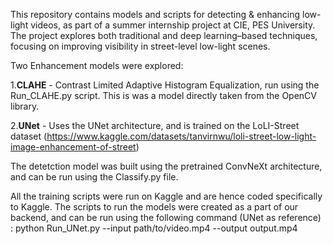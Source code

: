 This repository contains models and scripts for detecting & enhancing low-light videos, as part of a summer internship project at CIE, PES University. The project explores both traditional and deep learning–based techniques, focusing on improving visibility in street-level low-light scenes.

Two Enhancement models were explored:
  
  1.**CLAHE** - Contrast Limited Adaptive Histogram Equalization, run using the Run_CLAHE.py script. This is was a model directly taken from the OpenCV library.
  
  2.**UNet** - Uses the UNet architecture, and is trained on the LoLI-Street dataset (https://www.kaggle.com/datasets/tanvirnwu/loli-street-low-light-image-enhancement-of-street)
  
The detetction model was built using the pretrained ConvNeXt architecture, and can be run using the Classify.py file.

All the training scripts were run on Kaggle and are hence coded specifically to Kaggle. The scripts to run the models were created as a part of our backend, and can be run using the following command (UNet as reference) : python Run_UNet.py --input path/to/video.mp4 --output output.mp4
